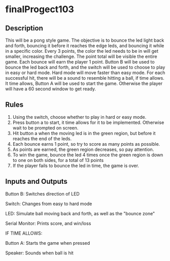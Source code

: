 # finalProgect103

## Description

This will be a pong style game. The objective is to bounce the led light back and forth, bouncing it before it reaches the edge leds, and bouncing it while in a specific color. Every 3 points, the color the led needs to be in will get smaller, increasing the challenge. The point total will be visible the entire game. Each bounce will earn the player 1 point. Button B will be used to bounce the led back and forth, and the switch will be used to choose to play in easy or hard mode. Hard mode will move faster than easy mode. For each successful hit, there will be a sound to resemble hitting a ball, if time allows. It time allows, Button A will be used to start the game. Otherwise the player will have a 60 second window to get ready.

## Rules

1. Using the switch, choose whether to play in hard or easy mode.
2. Press button a to start, it time allows for it to be implemented. Otherwise wait to be prompted on screen.
3. Hit button a when the moving led is in the green region, but before it reaches the end of the leds.
4. Each bounce earns 1 point, so try to score as many points as possible.
5. As points are earned, the green region decreases, so pay attention.
6. To win the game, bounce the led 4 times once the green region is down to one on both sides, for a total of 13 points
7. If the player fails to bounce the led in time, the game is over.

## Inputs and Outputs

Button B: Switches direction of LED

Switch: Changes from easy to hard mode

LED: Simulate ball moving back and forth, as well as the "bounce zone"

Serial Monitor: Prints score, and win/loss

IF TIME ALLOWS:

Button A: Starts the game when pressed

Speaker: Sounds when ball is hit
